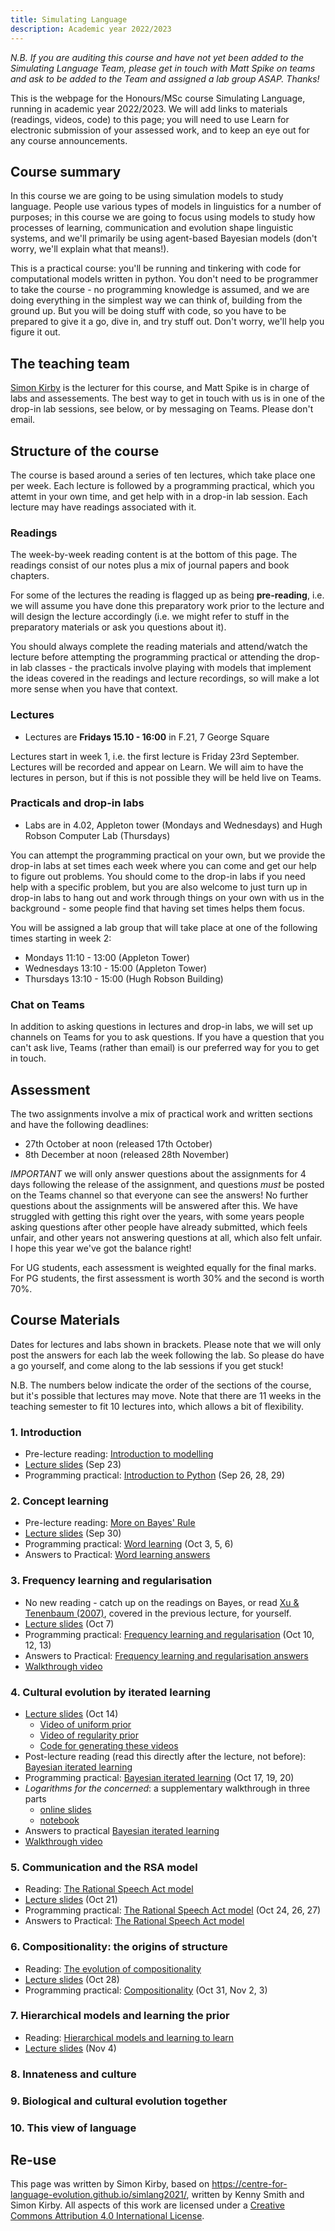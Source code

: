 ```yaml
---
title: Simulating Language
description: Academic year 2022/2023
---
```


*N.B. If you are auditing this course and have not yet been added to the Simulating Language Team, please get in touch with Matt Spike on teams and ask to be added to the Team and assigned a lab group ASAP. Thanks!*

This is the webpage for the Honours/MSc course Simulating Language, running in academic year 2022/2023. We will add links to materials (readings, videos, code) to this page; you will need to use Learn for electronic submission of your assessed work, and to keep an eye out for any course announcements.


## Course summary

In this course we are going to be using simulation models to study language. People use various types of models in linguistics for a number of purposes; in this course we are going to focus using models to study how processes of learning, communication and evolution shape linguistic systems, and we'll primarily be using agent-based Bayesian models (don't worry, we'll explain what that means!).

This is a practical course: you'll be running and tinkering with code for computational models written in python. You don't need to be programmer to take the course - no programming knowledge is assumed, and we are doing everything in the simplest way we can think of, building from the ground up. But you will be doing stuff with code, so you have to be prepared to give it a go, dive in, and try stuff out. Don't worry, we'll help you figure it out.

## The teaching team

[Simon Kirby](https://simonkirby.net/) is the lecturer for this course, and Matt Spike is in charge of labs and assessements. The best way to get in touch with us is in one of the drop-in lab sessions, see below, or by messaging on Teams. Please don't email.

## Structure of the course

The course is based around a series of ten lectures, which take place one per week. Each lecture is followed by a programming practical, which you attemt in your own time, and get help with in a drop-in lab session. Each lecture may have readings associated with it.

### Readings

The week-by-week reading content is at the bottom of this page. The readings consist of our notes plus a mix of journal papers and book chapters.

For some of the lectures the reading is flagged up as being **pre-reading**, i.e. we will assume you have done this preparatory work prior to the lecture and will design the lecture accordingly (i.e. we might refer to stuff in the preparatory materials or ask you questions about it).

You should always complete the reading materials and attend/watch the lecture before attempting the programming practical or attending the drop-in lab classes - the practicals involve playing with models that implement the ideas covered in the readings and lecture recordings, so will make a lot more sense when you have that context.


### Lectures

- Lectures are **Fridays 15.10 - 16:00** in F.21, 7 George Square

Lectures start in week 1, i.e. the first lecture is Friday 23rd September. Lectures will be recorded and appear on Learn. We will aim to have the lectures in person, but if this is not possible they will be held live on Teams.

### Practicals and drop-in labs

- Labs are in 4.02, Appleton tower (Mondays and Wednesdays) and Hugh Robson Computer Lab (Thursdays)

You can attempt the programming practical on your own, but we provide the drop-in labs at set times each week where you can come and get our help to figure out problems. You should come to the drop-in labs if you need help with a specific problem, but you are also welcome to just turn up in drop-in labs to hang out and work through things on your own with us in the background - some people find that having set times helps them focus.

You will be assigned a lab group that will take place at one of the following times starting in week 2:
- Mondays 11:10 - 13:00 (Appleton Tower)
- Wednesdays 13:10 - 15:00 (Appleton Tower) 
- Thursdays 13:10 - 15:00 (Hugh Robson Building)


### Chat on Teams

In addition to asking questions in lectures and drop-in labs, we will set up channels on Teams for you to ask questions. If you have a question that you can't ask live, Teams (rather than email) is our preferred way for you to get in touch.

## Assessment

The two assignments involve a mix of practical work and written sections and have the following deadlines:

- 27th October at noon (released 17th October)
- 8th December at noon (released 28th November)

*IMPORTANT* we will only answer questions about the assignments for 4 days following the release of the assignment, and questions *must* be posted on the Teams channel so that everyone can see the answers! No further questions about the assignments will be answered after this. We have struggled with getting this right over the years, with some years people asking questions after other people have already submitted, which feels unfair, and other years not answering questions at all, which also felt unfair. I hope this year we've got the balance right!

For UG students, each assessment is weighted equally for the final marks. For PG students, the first assessment is worth 30% and the second is worth 70%.

## Course Materials

Dates for lectures and labs shown in brackets. Please note that we will only post the answers for each lab the week following the lab. So please do have a go yourself, and come along to the lab sessions if you get stuck! 

N.B. The numbers below indicate the order of the sections of the course, but it's possible that lectures may move. Note that there are 11 weeks in the teaching semester to fit 10 lectures into, which allows a bit of flexibility.

### 1. Introduction

- Pre-lecture reading: [Introduction to modelling](simlang_reading_1.md)
- [Lecture slides](lecture_slides/lecture1.pdf) (Sep 23)
- Programming practical: [Introduction to Python](simlang_lab_1.md) (Sep 26, 28, 29)

### 2. Concept learning

- Pre-lecture reading: [More on Bayes' Rule](simlang_reading_2.md)
- [Lecture slides](lecture_slides/lecture2.pdf) (Sep 30)
- Programming practical: [Word learning](https://nbviewer.org/github/smkirby/simlang2022-23/blob/main/lab2.ipynb) (Oct 3, 5, 6)
- Answers to Practical: [Word learning answers](https://nbviewer.org/github/smkirby/simlang2022-23/blob/main/lab2_answered.ipynb)

### 3. Frequency learning and regularisation

- No new reading - catch up on the readings on Bayes, or read [Xu & Tenenbaum (2007)](https://psycnet-apa-org.ezproxy.is.ed.ac.uk/fulltext/2007-05396-002.html), covered in the previous lecture, for yourself.
- [Lecture slides](lecture_slides/lecture3.pdf) (Oct 7)
- Programming practical: [Frequency learning and regularisation](https://nbviewer.org/github/smkirby/simlang2022-23/blob/main/lab3.ipynb) (Oct 10, 12, 13)
- Answers to Practical: [Frequency learning and regularisation answers](https://nbviewer.org/github/smkirby/simlang2022/blob/main/lab3_answered.ipynb)
- [Walkthrough video](https://media.ed.ac.uk/media/lab_3_walkthrough/1_1pyq2qg1)


### 4. Cultural evolution by iterated learning

- [Lecture slides](lecture_slides/lecture4.pdf) (Oct 14)
  - [Video of uniform prior](lecture_slides/lecture4_videos/posterior_uniform.mp4)
  - [Video of regularity prior](lecture_slides/lecture4_videos/posterior_regularity.mp4)
  - [Code for generating these videos](https://nbviewer.org/github/smkirby/simlang2022-23/blob/gh-pages/lecture_slides/lecture4_videos/lecture4_figures.ipynb)
- Post-lecture reading (read this directly after the lecture, not before): [Bayesian iterated learning](simlang_reading_4.md)
- Programming practical: [Bayesian iterated learning](https://nbviewer.org/github/smkirby/simlang2022-23/blob/main/lab4.ipynb) (Oct 17, 19, 20)
- *Logarithms for the concerned*: a supplementary walkthrough in three parts
  - [online slides](https://centre-for-language-evolution.github.io/simlang2021/LogExplainer.slides.html#/)
  - [notebook](https://nbviewer.org/github/smkirby/simlang2022-23/blob/main/LogExplainer.ipynb)
- Answers to practical [Bayesian iterated learning](https://nbviewer.org/github/smkirby/simlang2022-23/blob/main/lab4_answered.ipynb)
- [Walkthrough video](https://media.ed.ac.uk/media/lab_4_walkthrough/1_kv20uefj)


### 5. Communication and the RSA model

- Reading: [The Rational Speech Act model](simlang_reading_5.md)
- [Lecture slides](lecture_slides/lecture5.pdf) (Oct 21)
- Programming practical: [The Rational Speech Act model](https://nbviewer.org/github/smkirby/simlang2022-23/blob/main/lab5.ipynb) (Oct 24, 26, 27)
- Answers to Practical: [The Rational Speech Act model](https://nbviewer.org/github/smkirby/simlang2022-23/blob/main/lab5_answered.ipynb)


### 6. Compositionality: the origins of structure

- Reading: [The evolution of compositionality](simlang_reading_6.md)
- [Lecture slides](lecture_slides/lecture6.pdf) (Oct 28)
- Programming practical: [Compositionality](https://nbviewer.org/github/smkirby/simlang2022-23/blob/main/lab6.ipynb) (Oct 31, Nov 2, 3)


### 7. Hierarchical models and learning the prior

- Reading: [Hierarchical models and learning to learn](simlang_reading_7.md)
- [Lecture slides](lecture_slides/lecture7.pdf) (Nov 4)


### 8. Innateness and culture

### 9. Biological and cultural evolution together

### 10. This view of language


<!--


### 6. Compositionality


- Answers to Practical: [Compositionality](https://github.com/smkirby/simlang2022/blob/master/lab6_answered.ipynb)
- [Walkthrough video](https://media.ed.ac.uk/media/lab_6_walkthrough/1_cv3bptoq)


### 7. Hierarchical models and learning the prior **Cancelled due to industrial action**

- Programming practical: [Hierarchical learning](https://github.com/smkirby/simlang2022/blob/master/lab7.ipynb)
- Answers to Practical: [Hierarchical learning](https://github.com/smkirby/simlang2022/blob/master/lab7_answered.ipynb)

### 8. Innateness and culture

- Reading: [Innateness and culture in the evolution of language](simlang_reading_8.md)
- [Lecture slides](lecture_slides/lecture8.pdf) (Mar 18)
- Programming practical: [Convergence to the prior](https://github.com/smkirby/simlang2022/blob/master/lab8.ipynb) (Mar 28, 30, 31)
- Answers to Practical: [Convergence to the prior](https://github.com/smkirby/simlang2022/blob/master/lab8_answered.ipynb)


### 9. Biological and cultural evolution together

- Reading: [Gene-culture co-evolution](simlang_reading_9.md)
- [Lecture slides](lecture_slides/lecture9.pdf) (Apr 1)
- Programming practical: [Co-evolutionary modelling](https://github.com/smkirby/simlang2022/blob/master/lab9.ipynb) (Apr 4, 6, 7)
- Answers to Practical: [Co-evolutionary modelling](https://github.com/smkirby/simlang2022/blob/master/lab9_answered.ipynb)


### 10. This view of language

- Reading: [Overview of this view of language](simlang_reading_10.md)
- [Lecture slides](lecture_slides/lecture10.pdf) (Apr 8)

--->
## Re-use

This page was written by Simon Kirby, based on https://centre-for-language-evolution.github.io/simlang2021/, written by Kenny Smith and Simon Kirby. All aspects of this work are licensed under a [Creative Commons Attribution 4.0 International License](http://creativecommons.org/licenses/by/4.0/).